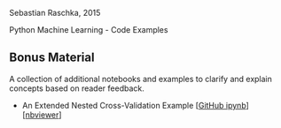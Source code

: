 Sebastian Raschka, 2015

Python Machine Learning - Code Examples

## Bonus Material

A collection of additional notebooks and examples to clarify and explain concepts based on reader feedback.

- An Extended Nested Cross-Validation Example [[GitHub ipynb](./nested_cross_validation.ipynb)] [[nbviewer](http://nbviewer.ipython.org/github/rasbt/python-machine-learning-book/blob/master/code/bonus/nested_cross_validation.ipynb)]
